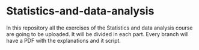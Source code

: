# Statistics-and-data-analysis
In this repository all the exercises of the Statistics and data analysis course are going to be uploaded. It will be divided in each part. Every branch will have a PDF with the explanations and it script.
